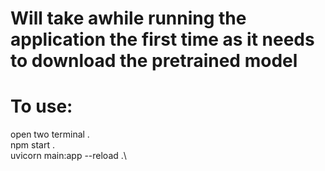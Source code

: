 # Will take awhile running the application the first time as it needs to download the pretrained model

# To use:
open two terminal .\
npm start .\
uvicorn main:app --reload .\
